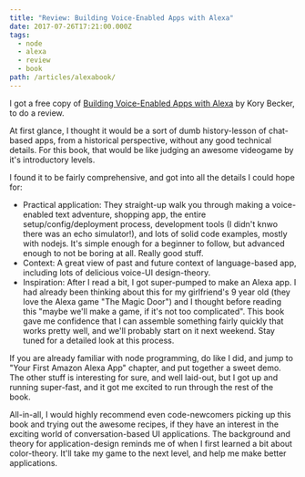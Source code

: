 ```yaml
---
title: "Review: Building Voice-Enabled Apps with Alexa"
date: 2017-07-26T17:21:00.000Z
tags:
  - node
  - alexa
  - review
  - book
path: /articles/alexabook/
---
```


I got a free copy of [Building Voice-Enabled Apps with Alexa](http://bit.ly/2vgm2mV) by Kory Becker, to do a review.

At first glance, I thought it would be a sort of dumb history-lesson of chat-based apps, from a historical perspective, without any good technical details.  For this book, that would be like judging an awesome videogame by it's introductory levels.

I found it to be fairly comprehensive, and got into all the details I could hope for:

* Practical application: They straight-up walk you through making a voice-enabled text adventure, shopping app, the entire setup/config/deployment process, development tools (I didn't knwo there was an echo simulator!), and lots of solid code examples, mostly with nodejs. It's simple enough for a beginner to follow, but advanced enough to not be boring at all. Really good stuff.
* Context: A great view of past and future context of language-based app, including lots of delicious voice-UI design-theory.
* Inspiration: After I read a bit, I got super-pumped to make an Alexa app. I had already been thinking about this for my girlfriend's 9 year old (they love the Alexa game "The Magic Door") and I thought before reading this "maybe we'll make a game, if it's not too complicated". This book gave me confidence that I can assemble something fairly quickly that works pretty well, and we'll probably start on it next weekend. Stay tuned for a detailed look at this process.

If you are already familiar with node programming, do like I did, and jump to "Your First Amazon Alexa App" chapter, and put together a sweet demo. The other stuff is interesting for sure, and well laid-out, but I got up and running super-fast, and it got me excited to run through the rest of the book.

All-in-all, I would highly recommend even code-newcomers picking up this book and trying out the awesome recipes, if they have an interest in the exciting world of conversation-based UI applications. The background and theory for application-design reminds me of when I first learned a bit about color-theory. It'll take my game to the next level, and help me make better applications.